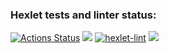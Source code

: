 ### Hexlet tests and linter status:
[![Actions Status](https://github.com/Alexion24/python-project-lvl1/workflows/hexlet-check/badge.svg)](https://github.com/Alexion24/python-project-lvl1/actions)
<a href="https://codeclimate.com/github/codeclimate/codeclimate/maintainability"><img src="https://api.codeclimate.com/v1/badges/a99a88d28ad37a79dbf6/maintainability" /></a>
[![hexlet-lint](https://github.com/Alexion24/python-project-lvl1/actions/workflows/lint.yml/badge.svg)](https://github.com/Alexion24/python-project-lvl1/actions/workflows/lint.yml)
<a href="https://asciinema.org/a/BWNAAcibSFVSVwY3muV8uY3bH" target="_blank"><img src="https://asciinema.org/a/BWNAAcibSFVSVwY3muV8uY3bH.svg" /></a>
